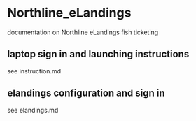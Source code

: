 # Northline_eLandings
documentation on Northline eLandings fish ticketing

## laptop sign in and launching instructions
see instruction.md

## elandings configuration and sign in
see elandings.md
